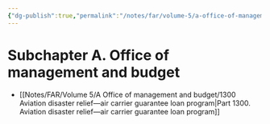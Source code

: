 ```yaml
---
{"dg-publish":true,"permalink":"/notes/far/volume-5/a-office-of-management-and-budget/0000-index/","title":"0000 Index"}
---
```



# Subchapter A. Office of management and budget

- [[Notes/FAR/Volume 5/A Office of management and budget/1300 Aviation disaster relief—air carrier guarantee loan program\|Part 1300. Aviation disaster relief—air carrier guarantee loan program]]